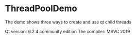 # ThreadPoolDemo

The demo shows three ways to create and use qt child threads

Qt version: 6.2.4 community edition
The compiler: MSVC 2019
